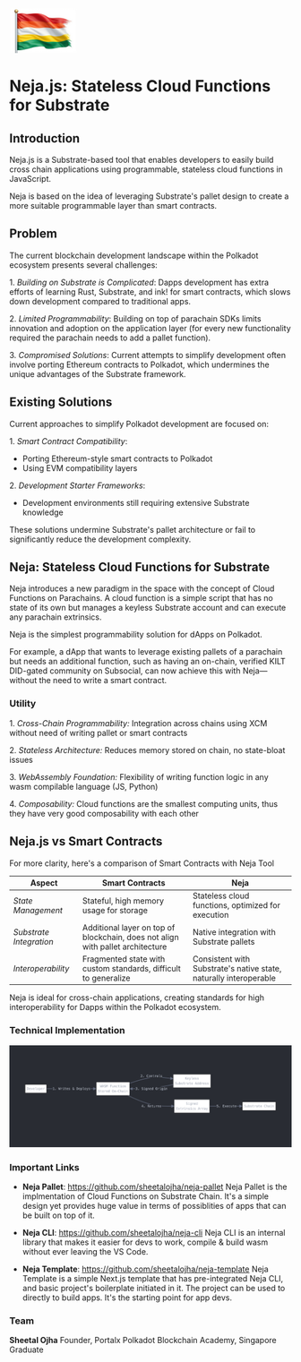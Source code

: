 <img src="/bangkok/56-Neja/docs/icon.jpg" height="80" width="120" />

# Neja.js: Stateless Cloud Functions for Substrate

## Introduction

Neja.js is a Substrate-based tool that enables developers to easily build cross chain applications using programmable, stateless cloud functions in JavaScript.

Neja is based on the idea of leveraging Substrate's pallet design to create a more suitable programmable layer than smart contracts.

## Problem

The current blockchain development landscape within the Polkadot ecosystem presents several challenges:

1.⁠ ⁠*Building on Substrate is Complicated*: Dapps development has extra efforts of learning Rust, Substrate, and ink! for smart contracts, which slows down development compared to traditional apps.

2.⁠ ⁠*Limited Programmability*: Building on top of parachain SDKs limits innovation and adoption on the application layer (for every new functionality required the parachain needs to add a pallet function).

3.⁠ ⁠*Compromised Solutions*: Current attempts to simplify development often involve porting Ethereum contracts to Polkadot, which undermines the unique advantages of the Substrate framework.


## Existing Solutions

Current approaches to simplify Polkadot development are focused on:

1.⁠ ⁠*Smart Contract Compatibility*: 
   - Porting Ethereum-style smart contracts to Polkadot
   - Using EVM compatibility layers

2.⁠ ⁠*Development Starter Frameworks*:
   - Development environments still requiring extensive Substrate knowledge

These solutions undermine Substrate's pallet architecture or fail to significantly reduce the development complexity.

## Neja: Stateless Cloud Functions for Substrate

Neja introduces a new paradigm in the space with the concept of Cloud Functions on Parachains. A cloud function is a simple script that has no state of its own but manages a keyless Substrate account and can execute any parachain extrinsics.

Neja is the simplest programmability solution for dApps on Polkadot.

For example, a dApp that wants to leverage existing pallets of a parachain but needs an additional function, such as having an on-chain, verified KILT DID-gated community on Subsocial, can now achieve this with Neja—without the need to write a smart contract.

### Utility

1.⁠ ⁠*Cross-Chain Programmability:*
    Integration across chains using XCM without need of writing pallet or smart contracts
   
2.⁠ ⁠*Stateless Architecture:*
    Reduces memory stored on chain, no state-bloat issues

3.⁠ ⁠*WebAssembly Foundation:*
    Flexibility of writing function logic in any wasm compilable language (JS, Python)

4.⁠ ⁠*Composability:*
    Cloud functions are the smallest computing units, thus they have very good composability with each other 

## Neja.js vs Smart Contracts

For more clarity, here's a comparison of Smart Contracts with Neja Tool

| Aspect | Smart Contracts | Neja |
|--------|----------------|------|
| *State Management* | Stateful, high memory usage for storage | Stateless cloud functions, optimized for execution |
| *Substrate Integration* | Additional layer on top of blockchain, does not align with pallet architecture | Native integration with Substrate pallets |
| *Interoperability* | Fragmented state with custom standards, difficult to generalize | Consistent with Substrate's native state, naturally interoperable |

Neja is ideal for cross-chain applications, creating standards for high interoperability for Dapps within the Polkadot ecosystem.

### Technical Implementation

![Image](/bangkok/56-Neja/docs/img.png)


### Important Links

- **Neja Pallet**: https://github.com/sheetalojha/neja-pallet
  Neja Pallet is the implmentation of Cloud Functions on Substrate Chain. It's a simple design yet provides huge value in terms of possiblities of apps that can be built on top of it.

- **Neja CLI**: https://github.com/sheetalojha/neja-cli
  Neja CLI is an internal library that makes it easier for devs to work, compile & build wasm without ever leaving the VS Code. 

- **Neja Template**: https://github.com/sheetalojha/neja-template
  Neja Template is a simple Next.js template that has pre-integrated Neja CLI, and basic project's boilerplate initiated in it. The project can be used to directly to build apps. It's the starting point for app devs.


### Team

**Sheetal Ojha**
Founder, Portalx 
Polkadot Blockchain Academy, Singapore Graduate